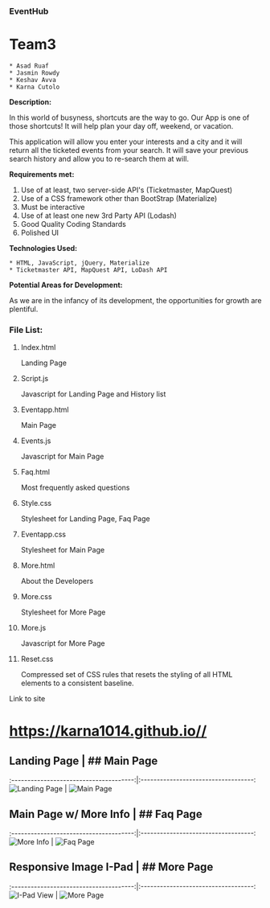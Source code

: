 
### EventHub

# Team3
    * Asad Ruaf
    * Jasmin Rowdy
    * Keshav Avva
    * Karna Cutolo

**Description:**

In this world of busyness, shortcuts are the way to go.  Our App is one of those shortcuts!  It will help plan your day off, weekend, or vacation.  

This application will allow you enter your interests and a city and it will return all the ticketed events from your search.  It will save your previous search history and allow you to re-search them at will. 

**Requirements met:**

1. Use of at least, two server-side API's (Ticketmaster, MapQuest) 
2. Use of a CSS framework other than BootStrap (Materialize)
3. Must be interactive
4. Use of at least one new 3rd Party API (Lodash)
5. Good Quality Coding Standards
6. Polished UI

**Technologies Used:**

    * HTML, JavaScript, jQuery, Materialize
    * Ticketmaster API, MapQuest API, LoDash API


**Potential Areas for Development:**

As we are in the infancy of its development, the opportunities for growth are plentiful.  



### File List:

1. Index.html
    
    Landing Page  

2. Script.js    
    
    Javascript for Landing Page and History list

3. Eventapp.html      

    Main Page

4. Events.js 

    Javascript for Main Page

5. Faq.html  

    Most frequently asked questions
   
6. Style.css         

    Stylesheet for Landing Page, Faq Page

7. Eventapp.css

    Stylesheet for Main Page

8. More.html

    About the Developers

9. More.css

    Stylesheet for More Page

10. More.js

    Javascript for More Page

8. Reset.css

    Compressed set of CSS rules that resets the styling of all HTML elements to a consistent baseline.


Link to site

# https://karna1014.github.io//


## Landing Page                         |   ## Main Page
:--------------------------------------:|:-----------------------------------:
![Landing Page](./Assets.Index.png)     |   ![Main Page](./Assets.Event.png)



## Main Page w/ More Info               |   ## Faq Page
:--------------------------------------:|:-----------------------------------:
![More Info](./Assets.Event+more.png)   |   ![Faq Page](./Assets.Faq.png)



## Responsive Image I-Pad               |   ## More Page
:--------------------------------------:|:-----------------------------------:
![I-Pad View](./Assets.I-PadView.png)   |   ![More Page](./Assets..png)










